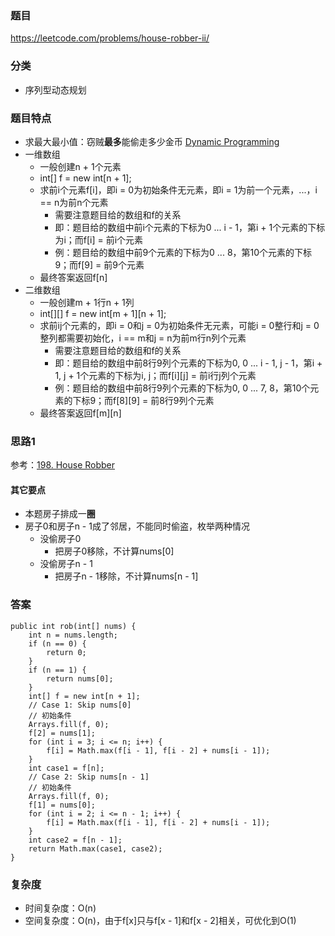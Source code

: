### 题目
https://leetcode.com/problems/house-robber-ii/

### 分类
* 序列型动态规划

### 题目特点
* 求最大最小值：窃贼**最多**能偷走多少金币 [Dynamic Programming](https://github.com/HolmesJJ/CS2040S-Data-Structures-and-Algorithms/wiki/Dynamic-Programming)
* 一维数组
    * 一般创建n + 1个元素
    * int[] f = new int[n + 1];
    * 求前i个元素f[i]，即i = 0为初始条件无元素，即i = 1为前一个元素，...，i == n为前n个元素
        * 需要注意题目给的数组和f的关系
        * 即：题目给的数组中前i个元素的下标为0 ... i - 1，第i + 1个元素的下标为i；而f[i] = 前i个元素
        * 例：题目给的数组中前9个元素的下标为0 ... 8，第10个元素的下标9；而f[9] = 前9个元素
    * 最终答案返回f[n]
* 二维数组
    * 一般创建m + 1行n + 1列
    * int[][] f = new int[m + 1][n + 1];
    * 求前ij个元素的，即i = 0和j = 0为初始条件无元素，可能i = 0整行和j = 0整列都需要初始化，i == m和j = n为前m行n列个元素
        * 需要注意题目给的数组和f的关系
        * 即：题目给的数组中前8行9列个元素的下标为0, 0 ... i - 1, j - 1，第i + 1, j + 1个元素的下标为i, j；而f[i][j] = 前i行j列个元素
        * 例：题目给的数组中前8行9列个元素的下标为0, 0 ... 7, 8，第10个元素的下标9；而f[8][9] = 前8行9列个元素
    * 最终答案返回f[m][n]

### 思路1
参考：[198. House Robber](198.%20House%20Robber.md)

#### 其它要点
* 本题房子排成一**圈**
* 房子0和房子n - 1成了邻居，不能同时偷盗，枚举两种情况
    * 没偷房子0
        * 把房子0移除，不计算nums[0]
    * 没偷房子n - 1
        * 把房子n - 1移除，不计算nums[n - 1]

### 答案
```
public int rob(int[] nums) {
    int n = nums.length;
    if (n == 0) {
        return 0;
    }
    if (n == 1) {
        return nums[0];
    }
    int[] f = new int[n + 1];
    // Case 1: Skip nums[0]
    // 初始条件
    Arrays.fill(f, 0);
    f[2] = nums[1];
    for (int i = 3; i <= n; i++) {
        f[i] = Math.max(f[i - 1], f[i - 2] + nums[i - 1]);
    }
    int case1 = f[n];
    // Case 2: Skip nums[n - 1]
    // 初始条件
    Arrays.fill(f, 0);
    f[1] = nums[0];
    for (int i = 2; i <= n - 1; i++) {
        f[i] = Math.max(f[i - 1], f[i - 2] + nums[i - 1]);
    }
    int case2 = f[n - 1];
    return Math.max(case1, case2);
}
```

### 复杂度
* 时间复杂度：O(n)
* 空间复杂度：O(n)，由于f[x]只与f[x - 1]和f[x - 2]相关，可优化到O(1)

